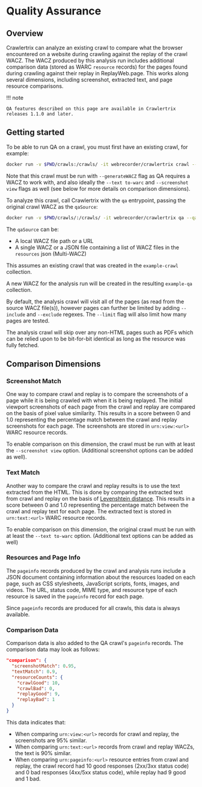 # Quality Assurance

## Overview

Crawlertrix can analyze an existing crawl to compare what the browser encountered on a website during crawling against the replay of the crawl WACZ. The WACZ produced by this analysis run includes additional comparison data (stored as WARC `resource` records) for the pages found during crawling against their replay in ReplayWeb.page. This works along several dimensions, including screenshot, extracted text, and page resource comparisons.

!!! note

    QA features described on this page are available in Crawlertrix releases 1.1.0 and later.

## Getting started

To be able to run QA on a crawl, you must first have an existing crawl, for example:

```sh
docker run -v $PWD/crawls:/crawls/ -it webrecorder/crawlertrix crawl --url https://webrecorder.net/ --collection example-crawl --text to-warc --screenshot view --generateWACZ
```

Note that this crawl must be run with `--generateWACZ` flag as QA requires a WACZ to work with, and also ideally the `--text to-warc` and `--screenshot view` flags as well (see below for more details on comparison dimensions).

To analyze this crawl, call Crawlertrix with the `qa` entrypoint, passing the original crawl WACZ as the `qaSource`:

```sh
docker run -v $PWD/crawls/:/crawls/ -it webrecorder/crawlertrix qa --qaSource /crawls/collections/example-crawl/example-crawl.wacz --collection example-qa --generateWACZ
```

The `qaSource` can be:
- A local WACZ file path or a URL
- A single WACZ or a JSON file containing a list of WACZ files in the `resources` json (Multi-WACZ)

This assumes an existing crawl that was created in the `example-crawl` collection.

A new WACZ for the analysis run will be created in the resulting `example-qa` collection.

By default, the analysis crawl will visit all of the pages (as read from the source WACZ file(s)), however pages can further be limited by adding `--include` and `--exclude` regexes. The `--limit` flag will also limit how many pages are tested.

The analysis crawl will skip over any non-HTML pages such as PDFs which can be relied upon to be bit-for-bit identical as long as the resource was fully fetched.

## Comparison Dimensions

### Screenshot Match

One way to compare crawl and replay is to compare the screenshots of a page while it is being crawled with when it is being replayed. The initial viewport screenshots of each page from the crawl and replay are compared on the basis of pixel value similarity. This results in a score between 0 and 1.0 representing the percentage match between the crawl and replay screenshots for each page. The screenshots are stored in `urn:view:<url>` WARC resource records.

To enable comparison on this dimension, the crawl must be run with at least the `--screenshot view` option. (Additional screenshot options can be added as well).

### Text Match

Another way to compare the crawl and replay results is to use the text extracted from the HTML. This is done by comparing the extracted text from crawl and replay on the basis of [Levenshtein distance](https://en.wikipedia.org/wiki/Levenshtein_distance). This results in a score between 0 and 1.0 representing the percentage match between the crawl and replay text for each page. The extracted text is stored in `urn:text:<url>` WARC resource records.

To enable comparison on this dimension, the original crawl must be run with at least the `--text to-warc` option. (Additional text options can be added as well)

### Resources and Page Info

The `pageinfo` records produced by the crawl and analysis runs include a JSON document containing information about the resources loaded on each page, such as CSS stylesheets, JavaScript scripts, fonts, images, and videos. The URL, status code, MIME type, and resource type of each resource is saved in the `pageinfo` record for each page.

Since `pageinfo` records are produced for all crawls, this data is always available.

### Comparison Data

Comparison data is also added to the QA crawl's `pageinfo` records. The comparison data may look as follows:

```json
"comparison": {
  "screenshotMatch": 0.95,
  "textMatch": 0.9,
  "resourceCounts": {
    "crawlGood": 10,
    "crawlBad": 0,
    "replayGood": 9,
    "replayBad": 1
  }
}
```

This data indicates that:

- When comparing `urn:view:<url>` records for crawl and replay, the screenshots are 95% similar.
- When comparing `urn:text:<url>` records from crawl and replay WACZs, the text is 90% similar.
- When comparing `urn:pageinfo:<url>` resource entries from crawl and replay, the crawl record had 10 good responses (2xx/3xx status code) and 0 bad responses (4xx/5xx status code), while replay had 9 good and 1 bad.
